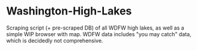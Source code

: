 # Washington-High-Lakes

Scraping script (+ pre-scraped DB) of all WDFW high lakes, as well as a simple WIP browser with map. WDFW data includes "you may catch" data, which is decidedly not comprehensive.
